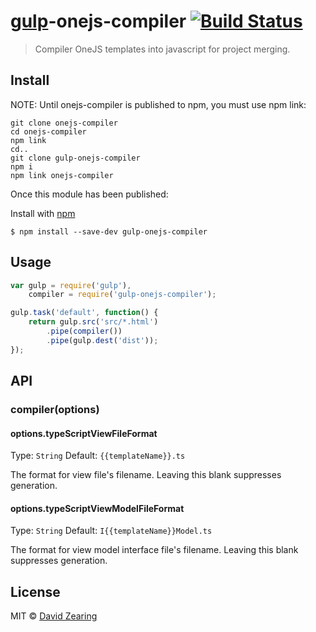 # [gulp](https://github.com/gulpjs/gulp)-onejs-compiler [![Build Status](https://travis-ci.org/dzearing/gulp-onejs-compiler.png?branch=master)](https://travis-ci.org/dzearing/gulp-onejs-compiler)

> Compiler OneJS templates into javascript for project merging.

## Install

NOTE: Until onejs-compiler is published to npm, you must use npm link:

```
git clone onejs-compiler
cd onejs-compiler
npm link
cd..
git clone gulp-onejs-compiler
npm i
npm link onejs-compiler
```

Once this module has been published:

Install with [npm](https://npmjs.org/package/gulp-onejs-compiler)

```
$ npm install --save-dev gulp-onejs-compiler
```

## Usage

```js
var gulp = require('gulp'),
    compiler = require('gulp-onejs-compiler');

gulp.task('default', function() {
    return gulp.src('src/*.html')
        .pipe(compiler())
        .pipe(gulp.dest('dist'));
});
```

## API

### compiler(options)

#### options.typeScriptViewFileFormat
Type: `String`
Default: `{{templateName}}.ts`

The format for view file's filename. Leaving this blank suppresses generation.

#### options.typeScriptViewModelFileFormat
Type: `String`
Default: `I{{templateName}}Model.ts`

The format for view model interface file's filename. Leaving this blank suppresses generation.

## License

MIT © [David Zearing](http://github.com/dzearing)
